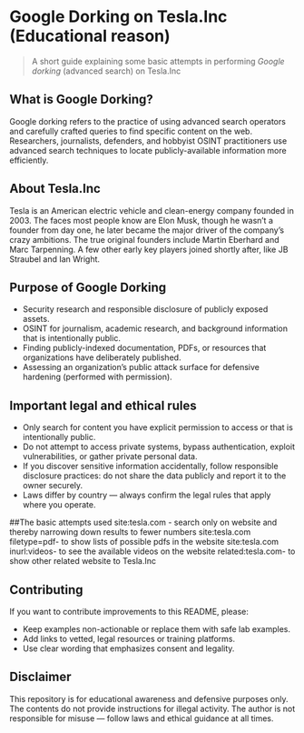 
# Google Dorking on Tesla.Inc (Educational reason)

> A short guide explaining some basic attempts in performing  *Google dorking* (advanced search) on Tesla.Inc

## What is Google Dorking?
Google dorking refers to the practice of using advanced search operators and carefully crafted queries to find specific content on the web. Researchers, journalists, defenders, and hobbyist OSINT practitioners use advanced search techniques to locate publicly-available information more efficiently.

## About Tesla.Inc
Tesla is an American electric vehicle and clean-energy company founded in 2003. The faces most people know are Elon Musk, though he wasn’t a founder from day one, he later became the major driver of the company’s crazy ambitions. The true original founders include Martin Eberhard and Marc Tarpenning. A few other early key players joined shortly after, like JB Straubel and Ian Wright.

## Purpose of Google Dorking
- Security research and responsible disclosure of publicly exposed assets.
- OSINT for journalism, academic research, and background information that is intentionally public.
- Finding publicly-indexed documentation, PDFs, or resources that organizations have deliberately published.
- Assessing an organization’s public attack surface for defensive hardening (performed with permission).

## Important legal and ethical rules
- Only search for content you have explicit permission to access or that is intentionally public.
- Do not attempt to access private systems, bypass authentication, exploit vulnerabilities, or gather private personal data.
- If you discover sensitive information accidentally, follow responsible disclosure practices: do not share the data publicly and report it to the owner securely.
- Laws differ by country — always confirm the legal rules that apply where you operate.

##The basic attempts used
site:tesla.com - search only on website and thereby narrowing down results to fewer numbers
site:tesla.com filetype=pdf- to show lists of possible pdfs in the website
site:tesla.com inurl:videos- to see the available videos on the website
related:tesla.com- to show other related website to Tesla.Inc

## Contributing
If you want to contribute improvements to this README, please:
- Keep examples non-actionable or replace them with safe lab examples.
- Add links to vetted, legal resources or training platforms.
- Use clear wording that emphasizes consent and legality.

## Disclaimer
This repository is for educational awareness and defensive purposes only. The contents do not provide instructions for illegal activity. The author is not responsible for misuse — follow laws and ethical guidance at all times.
